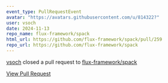 ```yaml
---
event_type: PullRequestEvent
avatar: "https://avatars.githubusercontent.com/u/814322?"
user: vsoch
date: 2024-11-13
repo_name: flux-framework/spack
html_url: https://github.com/flux-framework/spack/pull/259
repo_url: https://github.com/flux-framework/spack
---
```


<a href='https://github.com/vsoch' target='_blank'>vsoch</a> closed a pull request to <a href='https://github.com/flux-framework/spack' target='_blank'>flux-framework/spack</a>

<a href='https://github.com/flux-framework/spack/pull/259' target='_blank'>View Pull Request</a>